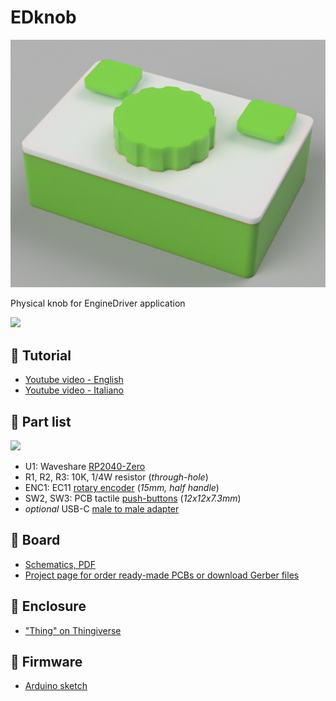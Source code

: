 # EDknob

![](https://github.com/lucadentella/EDknob/raw/main/images/cover.png)

Physical knob for EngineDriver application

![](https://img.shields.io/badge/license-CC--BY--NC--SA-green)

## :movie_camera: Tutorial
- [Youtube video - English](https://youtu.be/ck0IdwVWIIs)
- [Youtube video - Italiano](https://youtu.be/Wxny4k97sL8)

## :notebook: Part list
![](https://github.com/lucadentella/EDknob/raw/main/images/parts.png)
- U1: Waveshare [RP2040-Zero](https://www.waveshare.com/wiki/RP2040-Zero)
- R1, R2, R3: 10K, 1/4W resistor (*through-hole*)
- ENC1: EC11 [rotary encoder](https://www.aliexpress.com/item/1005005983134515.html) (*15mm, half handle*)
- SW2, SW3: PCB tactile [push-buttons](https://www.aliexpress.com/item/32912175986.html) (*12x12x7.3mm*)
- *optional* USB-C [male to male adapter](https://www.aliexpress.com/item/1005006744652991.html)

## :wrench: Board
- [Schematics, PDF](https://github.com/lucadentella/EDknob/raw/main/board/edknob.pdf)
- [Project page for order ready-made PCBs or download Gerber files](https://www.pcbway.com/project/shareproject/EDknob_physical_knob_for_Engine_Driver_3e1b5b26.html)

## :gift: Enclosure
- ["Thing" on Thingiverse](https://www.thingiverse.com/thing:7028397)

## :floppy_disk: Firmware
 - [Arduino sketch](https://github.com/lucadentella/EDknob/tree/main/firmware/edknob)